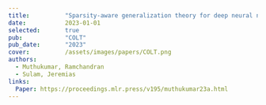 ```yaml
---
title:          "Sparsity-aware generalization theory for deep neural networks"
date:           2023-01-01
selected:       true
pub:            "COLT"
pub_date:       "2023"
cover:          /assets/images/papers/COLT.png
authors:
  - Muthukumar, Ramchandran
  - Sulam, Jeremias
links:
  Paper: https://proceedings.mlr.press/v195/muthukumar23a.html
---
```

